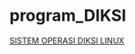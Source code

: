 # program_DIKSI

<a href="https://drive.google.com/drive/folders/1QvesmXCA98tFBFL1n3Vid9aG1dk1zkKS?usp=sharing">SISTEM OPERASI DIKSI LINUX</a>


